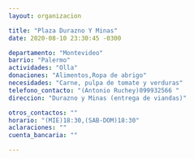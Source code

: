 ```yaml
---
layout: organizacion

title: "Plaza Durazno Y Minas"
date: 2020-08-10 23:30:45 -0300

departamento: "Montevideo"
barrio: "Palermo"
actividades: "Olla"
donaciones: "Alimentos,Ropa de abrigo"
necesidades: "Carne, pulpa de tomate y verduras"
telefono_contacto: "(Antonio Ruchey)099932566 "
direccion: "Durazno y Minas (entrega de viandas)"

otros_contactos: ""
horario: "(MIE)18:30,(SAB-DOM)18:30"
aclaraciones: ""
cuenta_bancaria: ""

---
```

